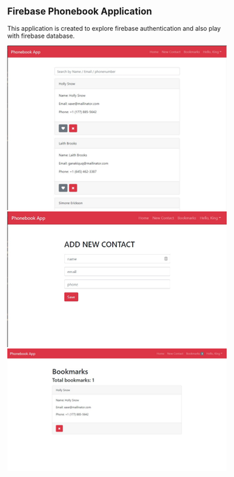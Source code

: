 ## Firebase Phonebook Application

This application is created to explore firebase authentication and also play with firebase database.

![](ss/1.jpg)
![](ss/2.jpg)
![](ss/3.jpg)
